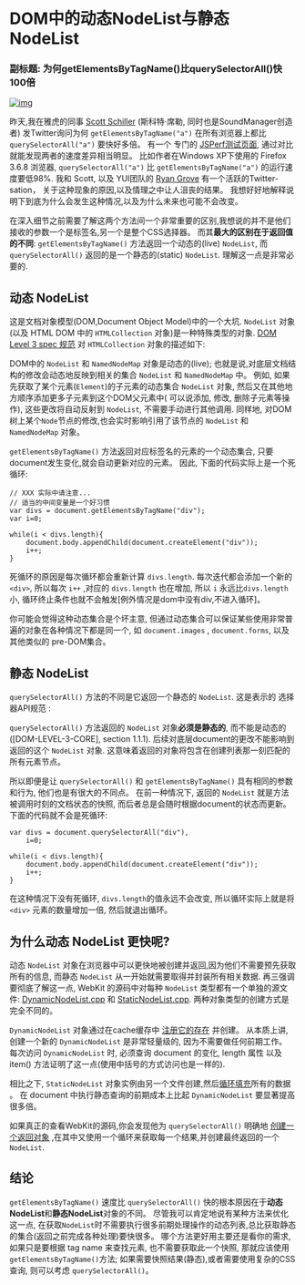 # DOM中的动态NodeList与静态NodeList

### 副标题: 为何getElementsByTagName()比querySelectorAll()快100倍

[![img](https://github.com/cncounter/translation/raw/master/tiemao_2014/NodeList/01_vs.png)](https://github.com/cncounter/translation/blob/master/tiemao_2014/NodeList/01_vs.png)

昨天,我在雅虎的同事 [Scott Schiller](http://www.schillmania.com/) (斯科特·席勒, 同时也是SoundManager创造者) 发Twitter询问为何 `getElementsByTagName("a")` 在所有浏览器上都比 `querySelectorAll("a")` 要快好多倍。 有一个 专门的 [JSPerf测试页面](http://jsperf.com/queryselectorall-vs-getelementsbytagname), 通过对比就能发现两者的速度差异相当明显。 比如作者在Windows XP下使用的 Firefox 3.6.8 浏览器, `querySelectorAll("a")` 比 `getElementsByTagName("a")` 的运行速度要低98%. 我和 Scott, 以及 YUI团队的 [Ryan Grove](http://www.wonko.com/) 有一个活跃的Twitter-sation， 关于这种现象的原因,以及情理之中让人沮丧的结果。 我想好好地解释说明下到底为什么会发生这种情况,以及为什么未来也可能不会改变。

在深入细节之前需要了解这两个方法间一个非常重要的区别,我想说的并不是他们接收的参数一个是标签名,另一个是整个CSS选择器。 而其**最大的区别在于返回值的不同**: `getElementsByTagName()` 方法返回一个动态的(live) `NodeList`, 而 `querySelectorAll()` 返回的是一个静态的(static) `NodeList`. 理解这一点是非常必要的.

## 动态 NodeList

这是文档对象模型(DOM,Document Object Model)中的一个大坑. `NodeList` 对象(以及 HTML DOM 中的 `HTMLCollection` 对象)是一种特殊类型的对象. [DOM Level 3 spec 规范](http://www.w3.org/TR/DOM-Level-3-Core/core.html#td-live) 对 `HTMLCollection` 对象的描述如下:

DOM中的 `NodeList` 和 `NamedNodeMap` 对象是动态的(live); 也就是说,对底层文档结构的修改会动态地反映到相关的集合 `NodeList` 和 `NamedNodeMap` 中。 例如, 如果先获取了某个元素(`Element`)的子元素的动态集合 `NodeList` 对象, 然后又在其他地方顺序添加更多子元素到这个DOM父元素中( 可以说添加, 修改, 删除子元素等操作), 这些更改将自动反射到 `NodeList`, 不需要手动进行其他调用. 同样地, 对DOM树上某个`Node`节点的修改,也会实时影响引用了该节点的 `NodeList` 和 `NamedNodeMap` 对象。

`getElementsByTagName()` 方法返回对应标签名的元素的一个动态集合, 只要document发生变化,就会自动更新对应的元素。 因此, 下面的代码实际上是一个死循环:

```
// XXX 实际中请注意... 
// 适当的中间变量是一个好习惯
var divs = document.getElementsByTagName("div");
var i=0;

while(i < divs.length){
    document.body.appendChild(document.createElement("div"));
    i++;
}
```

死循环的原因是每次循环都会重新计算 `divs.length`. 每次迭代都会添加一个新的 `<div>`, 所以每次 `i++` ,对应的 `divs.length` 也在增加, 所以 `i` 永远比`divs.length`小, 循环终止条件也就不会触发[例外情况是dom中没有div,不进入循环]。

你可能会觉得这种动态集合是个坏主意, 但通过动态集合可以保证某些使用非常普遍的对象在各种情况下都是同一个, 如 `document.images` , `document.forms`, 以及其他类似的 pre-DOM集合。

## 静态 NodeList

`querySelectorAll()` 方法的不同是它返回一个静态的 `NodeList`. 这是表示的 选择器API规范 :

`querySelectorAll()` 方法返回的 `NodeList` 对象**必须是静态的**, 而不能是动态的([DOM-LEVEL-3-CORE], section 1.1.1). 后续对底层document的更改不能影响到返回的这个 `NodeList` 对象. 这意味着返回的对象将包含在创建列表那一刻匹配的所有元素节点。

所以即便是让 `querySelectorAll()` 和 `getElementsByTagName()` 具有相同的参数和行为, 他们也是有很大的不同点。 在前一种情况下, 返回的 `NodeList` 就是方法被调用时刻的文档状态的快照, 而后者总是会随时根据document的状态而更新。 下面的代码就不会是死循环:

```
var divs = document.querySelectorAll("div"),
    i=0;

while(i < divs.length){
    document.body.appendChild(document.createElement("div"));
    i++;
}
```

在这种情况下没有死循环, `divs.length`的值永远不会改变, 所以循环实际上就是将 `<div>` 元素的数量增加一倍, 然后就退出循环。

## 为什么动态 NodeList 更快呢?

动态 `NodeList` 对象在浏览器中可以更快地被创建并返回,因为他们不需要预先获取所有的信息, 而静态 `NodeList` 从一开始就需要取得并封装所有相关数据. 再三强调要彻底了解这一点, WebKit 的源码中对每种 `NodeList` 类型都有一个单独的源文件: [DynamicNodeList.cpp](http://trac.webkit.org/browser/trunk/WebCore/dom/DynamicNodeList.cpp) 和 [StaticNodeList.cpp](http://trac.webkit.org/browser/trunk/WebCore/dom/StaticNodeList.cpp). 两种对象类型的创建方式是完全不同的。

`DynamicNodeList` 对象通过在cache缓存中 [注册它的存在](http://trac.webkit.org/browser/trunk/WebCore/dom/DynamicNodeList.cpp?rev=41093#L48) 并创建。 从本质上讲, 创建一个新的 `DynamicNodeList` 是非常轻量级的, 因为不需要做任何前期工作。 每次访问 `DynamicNodeList` 时, 必须查询 document 的变化, length 属性 以及 item() 方法证明了这一点(使用中括号的方式访问也是一样的).

相比之下, `StaticNodeList` 对象实例由另一个文件创建,然后[循环填充](http://trac.webkit.org/browser/trunk/WebCore/dom/SelectorNodeList.cpp?rev=41093#L61)所有的数据 。 在 document 中执行静态查询的前期成本上比起 `DynamicNodeList` 要显著提高很多倍。

如果真正的查看WebKit的源码,你会发现他为 `querySelectorAll()` 明确地 [创建一个返回对象](http://trac.webkit.org/browser/trunk/WebCore/dom/SelectorNodeList.cpp?rev=41093#L61) ,在其中又使用一个循环来获取每一个结果,并创建最终返回的一个 `NodeList`.

## 结论

`getElementsByTagName()` 速度比 `querySelectorAll()` 快的根本原因在于**动态NodeList**和**静态NodeList**对象的不同。 尽管我可以肯定地说有某种方法来优化这一点, 在获取`NodeList`时不需要执行很多前期处理操作的动态列表,总比获取静态的集合(返回之前完成各种处理)要快很多。 哪个方法更好用主要还是看你的需求, 如果只是要根据 tag name 来查找元素, 也不需要获取此一个快照, 那就应该使用 `getElementsByTagName()`方法; 如果需要快照结果(静态),或者需要使用复杂的CSS查询, 则可以考虑 `querySelectorAll()`。